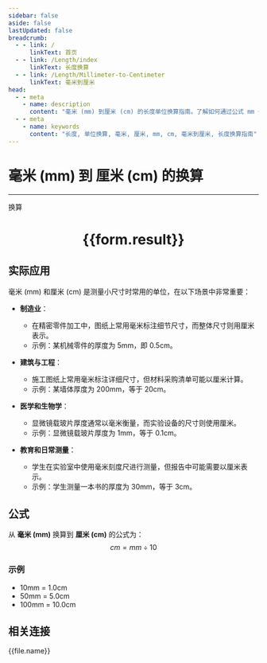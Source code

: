 ```yaml
---
sidebar: false
aside: false
lastUpdated: false
breadcrumb:
  - - link: /
      linkText: 首页
  - - link: /Length/index
      linkText: 长度换算
  - - link: /Length/Millimeter-to-Centimeter
      linkText: 毫米到厘米
head:
  - - meta
    - name: description
      content: "毫米 (mm) 到厘米 (cm) 的长度单位换算指南。了解如何通过公式 mm ÷ 10 换算为厘米。"
  - - meta
    - name: keywords
      content: "长度, 单位换算, 毫米, 厘米, mm, cm, 毫米到厘米, 长度换算指南"
---
```

# 毫米 (mm) 到 厘米 (cm) 的换算
---
<script setup>
import { onMounted, reactive, inject, ref } from 'vue'
import { NButton, NForm, NFormItem, NInput, NInputNumber, NSelect, NCard, useMessage,NGrid ,NGi } from 'naive-ui'
import { defineClientComponent } from 'vitepress'
import { Length } from '../../files';

const convert = inject('convert')

const form = reactive({
  number: null,
  result: '',
})

const convertHandler = () => {
  if (form.number !== null && !isNaN(form.number)) {
    const convertedValue = parseFloat(form.number) / 10
    form.result = `${form.number}mm = ${convertedValue.toFixed(1)}cm`
  } else {
    form.result = '请输入有效的数值。'
  }
}
</script>

<n-form size="large" :model="form">
  <n-form-item label="毫米 (mm)">
    <n-input-number v-model:value="form.number" placeholder="输入毫米" style="width: 100%" />
  </n-form-item>
  <n-form-item>
    <n-button type="info" @click="convertHandler" block>换算</n-button>
  </n-form-item>
</n-form>

<n-card  embedded :bordered="false" hoverable>
  <div  style="text-align:center">
    <h1>{{form.result}}</h1>
  </div>
</n-card>

## 实际应用

毫米 (mm) 和厘米 (cm) 是测量小尺寸时常用的单位，在以下场景中非常重要：

- **制造业**：
  - 在精密零件加工中，图纸上常用毫米标注细节尺寸，而整体尺寸则用厘米表示。
  - 示例：某机械零件的厚度为 5mm，即 0.5cm。

- **建筑与工程**：
  - 施工图纸上常用毫米标注详细尺寸，但材料采购清单可能以厘米计算。
  - 示例：某墙体厚度为 200mm，等于 20cm。

- **医学和生物学**：
  - 显微镜载玻片厚度通常以毫米衡量，而实验设备的尺寸则使用厘米。
  - 示例：显微镜载玻片厚度为 1mm，等于 0.1cm。

- **教育和日常测量**：
  - 学生在实验室中使用毫米刻度尺进行测量，但报告中可能需要以厘米表示。
  - 示例：学生测量一本书的厚度为 30mm，等于 3cm。

## 公式

从 **毫米 (mm)** 换算到 **厘米 (cm)** 的公式为：
$$ cm = mm \div 10 $$

### 示例
- 10mm = 1.0cm
- 50mm = 5.0cm
- 100mm = 10.0cm

## 相关连接
<n-grid x-gap="12" :cols="2">
  <n-gi v-for="(file, index) in Length" :key="index">
    <n-button
      text
      tag="a"
      :href="file.path"
      type="info"
    >
      {{file.name}}
    </n-button>
  </n-gi>
</n-grid>